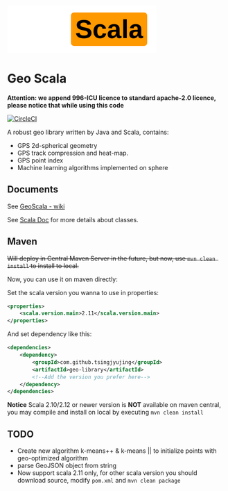 ![geo-scala](geoscala-logo.png)
# Geo Scala

**Attention: we append 996-ICU licence to standard apache-2.0 licence, please notice that while using this code**

[![CircleCI](https://circleci.com/gh/TsingJyujing/GeoScala.svg?style=svg)](https://circleci.com/gh/TsingJyujing/GeoScala)

A robust geo library written by Java and Scala, contains:
- GPS 2d-spherical geometry
- GPS track compression and heat-map.
- GPS point index
- Machine learning algorithms implemented on sphere

## Documents

See <a href="https://github.com/TsingJyujing/GeoScala/wiki">GeoScala - wiki</a>

See [Scala Doc](https://tsingjyujing.github.io/geo-scala-doc/) for more details about classes.

## Maven

<del>Will deploy in Central Maven Server in the future, but now, use `mvn clean install` to install to local.</del>

Now, you can use it on maven directly:

Set the scala version you wanna to use in properties:

```xml
<properties>
    <scala.version.main>2.11</scala.version.main>
</properties>
```

And set dependency like this:

```xml
<dependencies>
    <dependency>
        <groupId>com.github.tsingjyujing</groupId>
        <artifactId>geo-library</artifactId>
        <!--Add the version you prefer here-->
    </dependency>
</dependencies>
```

**Notice** 
Scala 2.10/2.12 or newer version is **NOT** available on maven central, you may compile and install on local by executing `mvn clean install`

## TODO
- Create new algorithm k-means++ & k-means || to initialize points with geo-optimized algorithm
- parse GeoJSON object from string
- Now support scala 2.11 only, for other scala version you should download source, modify `pom.xml` and `mvn clean package`

